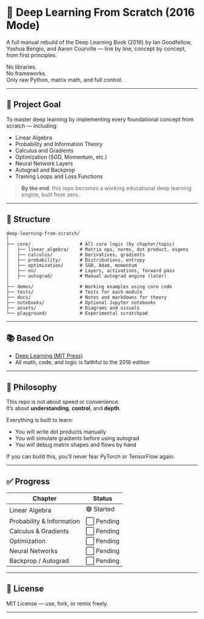 # 🧠 Deep Learning From Scratch (2016 Mode)

A full manual rebuild of the Deep Learning Book (2016) by Ian Goodfellow, Yoshua Bengio, and Aaron Courville — line by line, concept by concept, from first principles.

No libraries.  
No frameworks.  
Only raw Python, matrix math, and full control.

---

## 🚀 Project Goal

To master deep learning by implementing every foundational concept from scratch — including:

- Linear Algebra
- Probability and Information Theory
- Calculus and Gradients
- Optimization (SGD, Momentum, etc.)
- Neural Network Layers
- Autograd and Backprop
- Training Loops and Loss Functions

> **By the end**: this repo becomes a working educational deep learning engine, built from zero.

---

## 🧱 Structure

```
deep-learning-from-scratch/
│
├── core/                  # All core logic (by chapter/topic)
│   ├── linear_algebra/    # Matrix ops, norms, dot product, eigens
│   ├── calculus/          # Derivatives, gradients
│   ├── probability/       # Distributions, entropy
│   ├── optimization/      # SGD, Adam, momentum
│   ├── nn/                # Layers, activations, forward pass
│   ├── autograd/          # Manual autograd engine (later)
│
├── demos/                 # Working examples using core code
├── tests/                 # Tests for each module
├── docs/                  # Notes and markdowns for theory
├── notebooks/             # Optional Jupyter notebooks
├── assets/                # Diagrams and visuals
└── playground/            # Experimental scratchpad
```

---

## 📚 Based On

- [Deep Learning (MIT Press)](https://www.deeplearningbook.org/)
- All math, code, and logic is faithful to the 2016 edition

---

## 🧠 Philosophy

This repo is not about speed or convenience.  
It’s about **understanding**, **control**, and **depth**.

Everything is built to learn:
- You will write dot products manually
- You will simulate gradients before using autograd
- You will debug matrix shapes and flows by hand

If you can build this, you’ll never fear PyTorch or TensorFlow again.

---

## ✅ Progress

| Chapter                     | Status     |
|-----------------------------|------------|
| Linear Algebra              | 🟢 Started |
| Probability & Information   | ⬜️ Pending |
| Calculus & Gradients        | ⬜️ Pending |
| Optimization                | ⬜️ Pending |
| Neural Networks             | ⬜️ Pending |
| Backprop / Autograd         | ⬜️ Pending |

---

## 📜 License

MIT License — use, fork, or remix freely.

---


